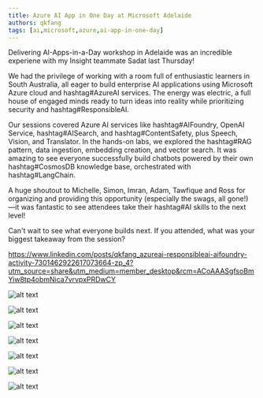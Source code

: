 ```yaml
---
title: Azure AI App in One Day at Microsoft Adelaide
authors: qkfang
tags: [ai,microsoft,azure,ai-app-in-one-day]
---
```




Delivering AI-Apps-in-a-Day workshop in Adelaide was an incredible experiene with my Insight teammate Sadat last Thursday!

We had the privilege of working with a room full of enthusiastic learners in South Australia, all eager to build enterprise AI applications using Microsoft Azure cloud and hashtag#AzureAI services. The energy was electric, a full house of engaged minds ready to turn ideas into reality while prioritizing security and hashtag#ResponsibleAI.

Our sessions covered Azure AI services like hashtag#AIFoundry, OpenAI Service, hashtag#AISearch, and hashtag#ContentSafety, plus Speech, Vision, and Translator. In the hands-on labs, we explored the hashtag#RAG pattern, data ingestion, embedding creation, and vector search. It was amazing to see everyone successfully build chatbots powered by their own hashtag#CosmosDB knowledge base, orchestrated with hashtag#LangChain.

A huge shoutout to Michelle, Simon, Imran, Adam, Tawfique and Ross for organizing and providing this opportunity (especially the swags, all gone!) —it was fantastic to see attendees take their hashtag#AI skills to the next level!

Can't wait to see what everyone builds next. If you attended, what was your biggest takeaway from the session?





https://www.linkedin.com/posts/qkfang_azureai-responsibleai-aifoundry-activity-7301462922617073664-zp_4?utm_source=share&utm_medium=member_desktop&rcm=ACoAAASgfsoBmYiw8tp4obmNica7vrvpxPRDwCY

![alt text](images\2025-02-27-azure-ai-app-in-one-day-adelaide-1.png)

![alt text](images\2025-02-27-azure-ai-app-in-one-day-adelaide-2.png)

![alt text](images\2025-02-27-azure-ai-app-in-one-day-adelaide-3.png)

![alt text](images\2025-02-27-azure-ai-app-in-one-day-adelaide-4.png)

![alt text](images\2025-02-27-azure-ai-app-in-one-day-adelaide-5.png)

![alt text](images\2025-02-27-azure-ai-app-in-one-day-adelaide-6.png)

![alt text](images\2025-02-27-azure-ai-app-in-one-day-adelaide-7.png)





